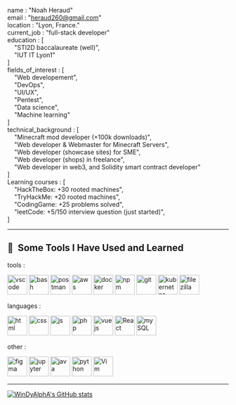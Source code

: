 name : "Noah Heraud"  
email : "heraud260@gmail.com"  
location : "Lyon, France."  
current_job : "full-stack developer"  
education : [  
&nbsp;&nbsp;&nbsp;&nbsp;"STI2D baccalaureate (well)",  
&nbsp;&nbsp;&nbsp;&nbsp;"IUT IT Lyon1"  
]  
fields_of_interest : [  
&nbsp;&nbsp;&nbsp;&nbsp;"Web developement",  
&nbsp;&nbsp;&nbsp;&nbsp;"DevOps",  
&nbsp;&nbsp;&nbsp;&nbsp;"UI/UX",  
&nbsp;&nbsp;&nbsp;&nbsp;"Pentest",  
&nbsp;&nbsp;&nbsp;&nbsp;"Data science",  
&nbsp;&nbsp;&nbsp;&nbsp;"Machine learning"  
]  
technical_background : [  
&nbsp;&nbsp;&nbsp;&nbsp;"Minecraft mod developer (+100k downloads)",  
&nbsp;&nbsp;&nbsp;&nbsp;"Web developer & Webmaster for Minecraft Servers",  
&nbsp;&nbsp;&nbsp;&nbsp;"Web developer (showcase sites) for SME",  
&nbsp;&nbsp;&nbsp;&nbsp;"Web developer (shops) in freelance",  
&nbsp;&nbsp;&nbsp;&nbsp;"Web developer in web3, and Solidity smart contract developer"  
]  
Learning courses : [  
&nbsp;&nbsp;&nbsp;&nbsp;"HackTheBox: +30 rooted machines",  
&nbsp;&nbsp;&nbsp;&nbsp;"TryHackMe: +20 rooted machines",  
&nbsp;&nbsp;&nbsp;&nbsp;"CodingGame: +25 problems solved",  
&nbsp;&nbsp;&nbsp;&nbsp;"leetCode: +5/150 interview question (just started)",  
]  

---


          
<h2> 🚀 &nbsp;Some Tools I Have Used and Learned</h2>
tools :
<p align="left">

<img src="https://cdn.jsdelivr.net/gh/devicons/devicon/icons/vscode/vscode-original.svg" alt="vscode" width="45" height="45" />
<img src="https://cdn.jsdelivr.net/gh/devicons/devicon/icons/bash/bash-original.svg" alt="bash" width="45" height="45"/>
<img src="https://uxwing.com/wp-content/themes/uxwing/download/brands-and-social-media/postman-icon.png" alt="postman" width="45" height="45"/>
<img src="https://cdn.jsdelivr.net/gh/devicons/devicon/icons/amazonwebservices/amazonwebservices-plain-wordmark.svg" alt="aws" width="45" height="45" />
<img src="https://cdn.jsdelivr.net/gh/devicons/devicon/icons/docker/docker-plain.svg" alt="docker" width="45" height="45"/>
<img src="https://cdn.jsdelivr.net/gh/devicons/devicon/icons/npm/npm-original-wordmark.svg" alt="npm" width="45" height="45" />
<img src="https://cdn.jsdelivr.net/gh/devicons/devicon/icons/git/git-original.svg" alt="git" width="45" height="45" />
<img src="https://cdn.jsdelivr.net/gh/devicons/devicon/icons/kubernetes/kubernetes-plain.svg" alt="kubernetes" width="45" height="45" />
<img src="https://cdn.jsdelivr.net/gh/devicons/devicon/icons/filezilla/filezilla-plain.svg" alt="filezilla" width="45" height="45"/>
          
</p>
                     
languages : 

<p align="left">
  
  <img src="https://cdn.jsdelivr.net/gh/devicons/devicon/icons/html5/html5-plain.svg" alt="html" width="45" height="45"/>
 <img src="https://cdn.jsdelivr.net/gh/devicons/devicon/icons/css3/css3-plain.svg" alt="css" width="45" height="45"/>
 <img src="https://cdn.jsdelivr.net/gh/devicons/devicon/icons/javascript/javascript-original.svg" alt="js" width="45" height="45"/>
          <img src="https://cdn.jsdelivr.net/gh/devicons/devicon/icons/php/php-original.svg" alt="php" width="45" height="45"/>
 <img src="https://cdn.jsdelivr.net/gh/devicons/devicon/icons/vuejs/vuejs-original.svg" alt="vuejs" width="45" height="45"/>
 <img src="https://cdn.jsdelivr.net/gh/devicons/devicon/icons/react/react-original.svg" alt="React" width="45" height="45"/>
<img src="https://cdn.jsdelivr.net/gh/devicons/devicon/icons/mysql/mysql-original.svg" alt="mySQL" width="45" height="45"/>
          
</p>

other :
<p align="left">
<img src="https://cdn.jsdelivr.net/gh/devicons/devicon/icons/figma/figma-original.svg" alt="figma" width="45" height="45"/>
<img src="https://cdn.jsdelivr.net/gh/devicons/devicon/icons/jupyter/jupyter-original-wordmark.svg" alt="jupyter" width="45" height="45"/>
<img src="https://cdn.jsdelivr.net/gh/devicons/devicon/icons/java/java-plain.svg" alt="java" width="45" height="45"/>
<img src="https://cdn.jsdelivr.net/gh/devicons/devicon/icons/python/python-original.svg" alt="python" width="45" height="45"/>
<img src="https://cdn.jsdelivr.net/gh/devicons/devicon/icons/vim/vim-original.svg" alt="Vim" width="45" height="45"/>
          
          
          
          
</p>

---  


[![WinDyAlphA's GitHub stats](https://github-readme-stats.vercel.app/api?username=WinDyAlphA)](https://github.com/WinDyAlphA/WinDyAlphA)

